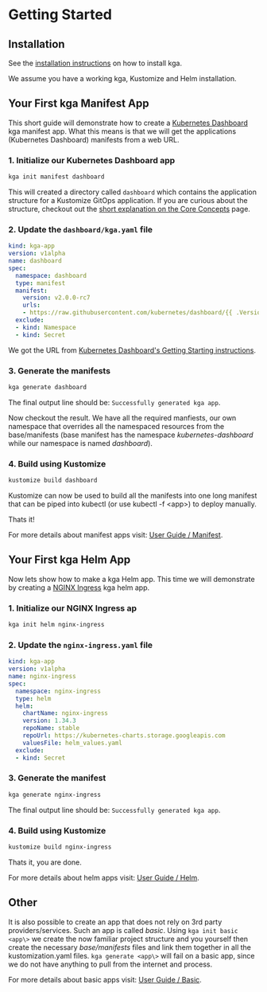 # Getting Started
## Installation
See the [installation instructions](installation.md) on how to install kga.

We assume you have a working kga, Kustomize and Helm installation.

## Your First kga Manifest App
This short guide will demonstrate how to create a [Kubernetes Dashboard](https://github.com/kubernetes/dashboard/) kga manifest app.
What this means is that we will get the applications (Kubernetes Dashboard) manifests from a web URL.

### 1. Initialize our Kubernetes Dashboard app
```bash
kga init manifest dashboard
```
This will created a directory called `dashboard` which contains the application structure for a Kustomize GitOps application.
If you are curious about the structure, checkout out the [short explanation on the Core Concepts](core-concepts.md#general-folder-structure-of-kga-app) page.

### 2. Update the `dashboard/kga.yaml` file
```yaml
kind: kga-app
version: v1alpha
name: dashboard
spec:
  namespace: dashboard
  type: manifest
  manifest:
    version: v2.0.0-rc7
    urls:
    - https://raw.githubusercontent.com/kubernetes/dashboard/{{ .Version }}/aio/deploy/recommended.yaml
  exclude:
  - kind: Namespace
  - kind: Secret
```

We got the URL from [Kubernetes Dashboard's Getting Starting instructions](https://github.com/kubernetes/dashboard/#getting-started).

### 3. Generate the manifests
```bash
kga generate dashboard
```

The final output line should be: `Successfully generated kga app`.

Now checkout the result.
We have all the required manfiests, our own namespace that overrides all the namespaced resources from the base/manifests (base manifest has the namespace _kubernetes-dashboard_ while our namespace is named _dashboard_).

### 4. Build using Kustomize
```bash
kustomize build dashboard
```

Kustomize can now be used to build all the manifests into one long manifest that can be piped into kubectl (or use kubectl -f <app\>) to deploy manually.

Thats it!

For more details about manifest apps visit: [User Guide / Manifest](user-guide/manifest-app.md).


## Your First kga Helm App
Now lets show how to make a kga Helm app.
This time we will demonstrate by creating a [NGINX Ingress](https://hub.helm.sh/charts/stable/nginx-ingress) kga helm app.

### 1. Initialize our NGINX Ingress ap
```bash
kga init helm nginx-ingress
```

### 2. Update the `nginx-ingress.yaml` file
```yaml
kind: kga-app
version: v1alpha
name: nginx-ingress
spec:
  namespace: nginx-ingress
  type: helm
  helm:
    chartName: nginx-ingress
    version: 1.34.3
    repoName: stable
    repoUrl: https://kubernetes-charts.storage.googleapis.com
    valuesFile: helm_values.yaml
  exclude:
  - kind: Secret
```

### 3. Generate the manifest
```bash
kga generate nginx-ingress
```

The final output line should be: `Successfully generated kga app`.

### 4. Build using Kustomize
```bash
kustomize build nginx-ingress
```

Thats it, you are done.

For more details about helm apps visit: [User Guide / Helm](user-guide/helm-app.md).

## Other
It is also possible to create an app that does not rely on 3rd party providers/services.
Such an app is called _basic_. 
Using `kga init basic <app\>` we create the now familiar project structure and you yourself then create the necessary _base/manifests_ files and link them together in all the kustomization.yaml files.
`kga generate <app\>` will fail on a basic app, since we do not have anything to pull from the internet and process.

For more details about basic apps visit: [User Guide / Basic](user-guide/basic-app.md).

